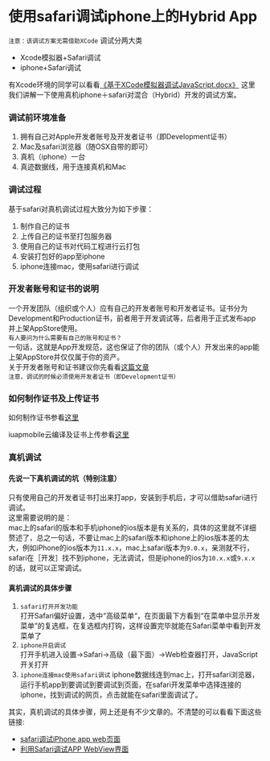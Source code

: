 # 使用safari调试iphone上的Hybrid App
`注意：该调试方案无需借助XCode`
调试分两大类
* Xcode模拟器+Safari调试
* iphone+Safari调试
 
有Xcode环境的同学可以看看[《基于XCode模拟器调试JavaScript.docx》](https://github.com/lebra/lebra-docs/blob/master/mobile%20debug/%E5%9F%BA%E4%BA%8EXCode%E6%A8%A1%E6%8B%9F%E5%99%A8%E8%B0%83%E8%AF%95JavaScript.docx)
这里我们讲解一下使用真机iphone＋safari对混合（Hybrid）开发的调试方案。

### 调试前环境准备
1. 拥有自己对Apple开发者账号及开发者证书（即Development证书）
1. Mac及safari浏览器（随OSX自带的即可）
1. 真机（iphone）一台
1. 真迹数据线，用于连接真机和Mac

### 调试过程
基于safari对真机调试过程大致分为如下步骤：
              
1. 制作自己的证书
1. 上传自己的证书至打包服务器
1. 使用自己的证书对代码工程进行云打包
1. 安装打包好的app至iphone
1. iphone连接mac，使用safari进行调试

### 开发者账号和证书的说明
一个开发团队（组织或个人）应有自己的开发者账号和开发者证书。证书分为Development和Production证书，前者用于开发调试等，后者用于正式发布app并上架AppStore使用。                 
`有人要问为什么需要有自己的账号和证书？`                     
一句话，这就是App开发规范，这也保证了你的团队（或个人）开发出来的app能上架AppStore并仅仅属于你的资产。                            
关于开发者账号和证书建议你先看看[这篇文章](http://www.jianshu.com/p/01e2b977f177)                 
`注意，调试的时候必须使用开发者证书（即Development证书）`
    
### 如何制作证书及上传证书
    
如何制作证书参看[这里](http://mobile.yyuap.com/UAPMobile/new/static/instruction.html?cid=18&url=2c948d0858947d5c01589aa78aea000c.md)                   

iuapmobile云编译及证书上传参看[这里](http://mobile.yyuap.com/UAPMobile/new/static/instruction.html?cid=18&url=2c948d0857f959960157f9647c170002.md)   
        
### 真机调试
#### 先说一下真机调试的坑（特别注意）
只有使用自己的开发者证书打出来打app，安装到手机后，才可以借助safari进行调试。    
这里需要说明的是：    
mac上的safari的版本和手机iphone的ios版本是有关系的，具体的这里就不详细赘述了，总之一句话，不要让mac上的safari版本和iphone上的ios版本差的太大，例如iPhone的ios版本为`11.x.x`，mac上safari版本为`9.0.x`，亲测就不行，safari在［开发］找不到iphone，无法调试，但是iphone的ios为`10.x.x`或`9.x.x`的话，就可以正常调试。

#### 真机调试的具体步骤
1. `safari打开开发功能`    
打开Safari偏好设置，选中“高级菜单“，在页面最下方看到“在菜单中显示开发菜单”的复选框，在复选框内打钩，这样设置完毕就能在Safari菜单中看到开发菜单了
1. `iphone开启调试`    
打开手机进入设置->Safari->高级（最下面）->Web检查器打开，JavaScript开关打开
1. `iphone连接mac使用safari调试`
iphone数据线连到mac上，打开safari浏览器，运行手机app到要调试到要调试到页面，在safari开发菜单中选择连接的iphone，找到调试的网页，点击就能在safari里面调试了。

其实，真机调试的具体步骤，网上还是有不少文章的。不清楚的可以看看下面这些链接:         
* [safari调试iPhone app web页面](http://www.jianshu.com/p/30de92fa0d0d)
* [利用Safari调试APP WebView界面](http://blog.csdn.net/u010046748/article/details/52981074)   




